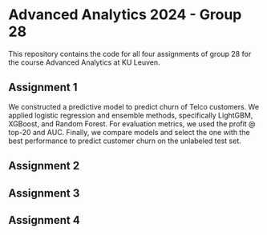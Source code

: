 # **Advanced Analytics 2024 - Group 28**

This repository contains the code for all four assignments of group 28 for the course Advanced Analytics at KU Leuven. 


## Assignment 1
We constructed a predictive model to predict churn of Telco customers. We applied logistic regression and ensemble methods, specifically LightGBM, XGBoost, and Random Forest. For evaluation metrics, we used the profit @ top-20 and AUC. Finally, we compare models and select the one with
the best performance to predict customer churn on the unlabeled test set.


## Assignment 2

## Assignment 3

## Assignment 4

